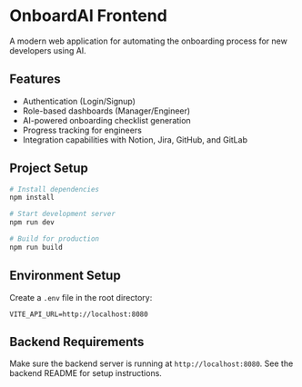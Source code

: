 # OnboardAI Frontend

A modern web application for automating the onboarding process for new developers using AI.

## Features

- Authentication (Login/Signup)
- Role-based dashboards (Manager/Engineer)
- AI-powered onboarding checklist generation
- Progress tracking for engineers
- Integration capabilities with Notion, Jira, GitHub, and GitLab

## Project Setup

```sh
# Install dependencies
npm install

# Start development server
npm run dev

# Build for production
npm run build
```

## Environment Setup

Create a `.env` file in the root directory:

```
VITE_API_URL=http://localhost:8080
```

## Backend Requirements

Make sure the backend server is running at `http://localhost:8080`. See the backend README for setup instructions.
